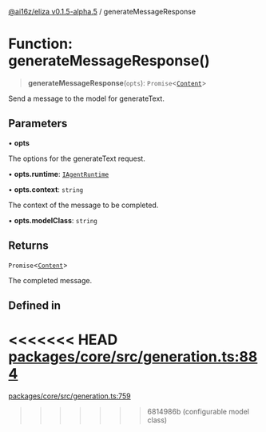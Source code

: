 [@ai16z/eliza v0.1.5-alpha.5](../index.md) / generateMessageResponse

# Function: generateMessageResponse()

> **generateMessageResponse**(`opts`): `Promise`\<[`Content`](../interfaces/Content.md)\>

Send a message to the model for generateText.

## Parameters

• **opts**

The options for the generateText request.

• **opts.runtime**: [`IAgentRuntime`](../interfaces/IAgentRuntime.md)

• **opts.context**: `string`

The context of the message to be completed.

• **opts.modelClass**: `string`

## Returns

`Promise`\<[`Content`](../interfaces/Content.md)\>

The completed message.

## Defined in

<<<<<<< HEAD
[packages/core/src/generation.ts:884](https://github.com/ai16z/eliza/blob/main/packages/core/src/generation.ts#L884)
=======
[packages/core/src/generation.ts:759](https://github.com/ai16z/eliza/blob/main/packages/core/src/generation.ts#L759)
>>>>>>> 6814986b (configurable model class)
